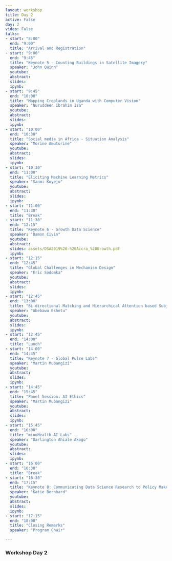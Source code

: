 ```yaml
---
layout: workshop
title: Day 2
active: False
day: 2
video: False
talks:
- start: "8:00"
  end: "9:00"
  title: "Arrival and Registration"
- start: "9:00"
  end: "9:45"
  title: "Keynote 5 - Counting Buildings in Satellite Imagery"
  speaker: "John Quinn"
  youtube:
  abstract:
  slides:
  ipynb:
- start: "9:45"
  end: "10:00"
  title: "Mapping Croplands in Uganda with Computer Vision"
  speaker: "Nuruddeen Ibrahim Isa"
  youtube:
  abstract:
  slides:
  ipynb:
- start: "10:00"
  end: "10:30"
  title: "Social media in Africa - Situation Analysis"
  speaker: "Morine Amutorine"
  youtube:
  abstract:
  slides:
  ipynb:
- start: "10:30"
  end: "11:00"
  title: "Eliciting Machine Learning Metrics"
  speaker: "Sanmi Koyejo"
  youtube:
  abstract:
  slides:
  ipynb:
- start: "11:00"
  end: "11:30"
  title: "Break"
- start: "11:30"
  end: "12:15"
  title: "Keynote 6 - Growth Data Science"
  speaker: "Damon Civin"
  youtube:
  abstract:
  slides: assets/DSA2019%20-%20Accra_%20Growth.pdf
  ipynb:
- start: "12:15"
  end: "12:45"
  title: "Global Challenges in Mechanism Design"
  speaker: "Eric Sodomka"
  youtube:
  abstract:
  slides:
  ipynb:
- start: "12:45"
  end: "13:00"
  title: "Bi-directional Matching and Hierarchical Attention based Subjective Question Marking using Deep Learning"
  speaker: "Abebawu Eshetu"
  youtube:
  abstract:
  slides:
  ipynb:
- start: "12:45"
  end: "14:00"
  title: "Lunch"
- start: "14:00"
  end: "14:45"
  title: "Keynote 7 - Global Pulse Labs"
  speaker: "Martin Mubangizi"
  youtube:
  abstract:
  slides:
  ipynb:
- start: "14:45"
  end: "15:45"
  title: "Panel Session: AI Ethics"
  speaker: "Martin Mubangizi"
  youtube:
  abstract:
  slides:
  ipynb:
- start: "15:45"
  end: "16:00"
  title: "minoHealth AI Labs"
  speaker: "Darlington Ahiale Akogo"
  youtube:
  abstract:
  slides:
  ipynb:
- start: "16:00"
  end: "16:30"
  title: "Break"
- start: "16:30"
  end: "17:15"
  title: "Keynote 8: Communicating Data Science Research to Policy Makers"
  speaker: "Katie Bernhard"
  youtube:
  abstract:
  slides:
  ipynb:
- start: "17:15"
  end: "18:00"
  title: "Closing Remarks"
  speaker: "Program Chair"

---
```


<h3> <b>Workshop Day 2</b></h3>

